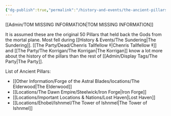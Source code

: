 ```yaml
---
{"dg-publish":true,"permalink":"/history-and-events/the-ancient-pillars/"}
---
```



[[Admin/TOM MISSING INFORMATION\|TOM MISSING INFORMATION]]

It is assumed these are the original 50 Pillars that held back the Gods from the mortal plane. Most fell during [[History & Events/The Sundering\|The Sundering]]. [[The Party/Dead/Chenris Tallfellow ‡\|Chenris Tallfellow ‡]] and [[The Party/The Korrigan/The Korrigan\|The Korrigan]] know a lot more about the history of the pillars than the rest of [[Admin/Display Tags/The Party\|The Party]]. 

List of Ancient Pillars:
- [[Other Information/Forge of the Astral Blades/locations/The Elderwood\|The Elderwood]]
- [[Locations/The Dawn Empire/Steelwick/Iron Forge\|Iron Forge]]
- [[Locations/Important Locations & Nations/Lost Haven\|Lost Haven]]
- [[Locations/Ehobel/Ishnmel/The Tower of Ishnmel\|The Tower of Ishnmel]]
 